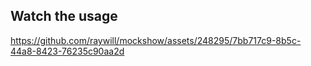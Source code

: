 ## Watch the usage

https://github.com/raywill/mockshow/assets/248295/7bb717c9-8b5c-44a8-8423-76235c90aa2d

